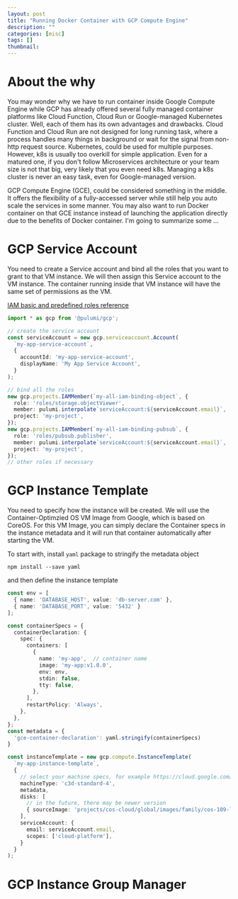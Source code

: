 ```yaml
---
layout: post
title: "Running Docker Container with GCP Compute Engine"
description: ""
categories: [misc]
tags: []
thumbnail:
---
```


# About the why

You may wonder why we have to run container inside Google Compute Engine while GCP has already
offered several fully managed container platforms like Cloud Function, Cloud Run or Google-managed
Kubernetes cluster. Well, each of them has its own advantages and drawbacks. Cloud Function and
Cloud Run are not designed for long running task, where a process handles many things in background
or wait for the signal from non-http request source. Kubernetes, could be used
for multiple purposes. However, k8s is usually too overkill for simple application. Even for a
matured one, if you don't follow Microservices architecture or your team size is not that big, very
likely that you even need k8s. Managing a k8s cluster is never an easy task, even for Google-managed
version.

GCP Compute Engine (GCE), could be considered something in the middle. It offers the flexibility of
a fully-accessed server while still help you auto scale the services in some manner. You may also
want to run Docker container on that GCE instance instead of launching the application directly due
to the benefits of Docker container. I'm going to summarize some ...

# GCP Service Account

You need to create a Service account and bind all the roles that you want to grant to that VM
instance. We will then assign this Service account to the VM instance. The container running inside
that VM instance will have the same set of permissions as the VM.

[IAM basic and predefined roles reference](https://cloud.google.com/iam/docs/understanding-roles)

```typescript
import * as gcp from '@pulumi/gcp';

// create the service account
const serviceAccount = new gcp.serviceaccount.Account(
  `my-app-service-account`,
  {
    accountId: 'my-app-service-account',
    displayName: 'My App Service Account',
  }
);

// bind all the roles
new gcp.projects.IAMMember(`my-all-iam-binding-object`, {
  role: 'roles/storage.objectViewer',
  member: pulumi.interpolate`serviceAccount:${serviceAccount.email}`,
  project: 'my-project',
});
new gcp.projects.IAMMember(`my-all-iam-binding-pubsub`, {
  role: 'roles/pubsub.publisher',
  member: pulumi.interpolate`serviceAccount:${serviceAccount.email}`,
  project: 'my-project',
});
// other roles if necessary
```

# GCP Instance Template

You need to specify how the instance will be created. We will use the Container-Optimzied OS VM
Image from Google, which is based on CoreOS. For this VM Image, you can simply declare the Container
specs in the instance metadata and it will run that container automatically after starting the VM.

To start with, install `yaml` package to stringify the metadata object
```
npm install --save yaml
```

and then define the instance template

```typescript
const env = [
  { name: 'DATABASE_HOST', value: 'db-server.com' },
  { name: 'DATABASE_PORT', value: '5432' }
];

const containerSpecs = {
  containerDeclaration: {
    spec: {
      containers: [
        {
          name: 'my-app',  // container name
          image: 'my-app:v1.0.0',
          env: env,
          stdin: false,
          tty: false,
        },
      ],
      restartPolicy: 'Always',
    },
  },
};
const metadata = {
  'gce-container-declaration': yaml.stringify(containerSpecs)
}

const instanceTemplate = new gcp.compute.InstanceTemplate(
  `my-app-instance-template`,
  {
    // select your machine specs, for example https://cloud.google.com/compute/docs/general-purpose-machines
    machineType: 'c3d-standard-4',
    metadata,
    disks: [
      // in the future, there may be newer version
      { sourceImage: 'projects/cos-cloud/global/images/family/cos-109-lts' },
    ],
    serviceAccount: {
      email: serviceAccount.email,
      scopes: ['cloud-platform'],
    }
  }
);
```

# GCP Instance Group Manager

